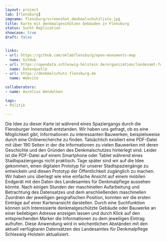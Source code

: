 ```yaml
---
layout: project
lab: [flensburg]
imgname: flensburg/screenshot_denkmalschutzliste.jpg
title: Karte mit denkmalgeschützen Gebäuden in Flensburg
status: Sucht Replication
showcase: true
draft: false


links:
- url: https://github.com/oklabflensburg/open-monuments-map
  name: GitHub
- url: https://opendata.schleswig-holstein.de/organization/landesamt-fur-denkmalpflege
  name: Datenquelle
- url: https://denkmalschutz-flensburg.de
  name: Website

collaborators:
- name: Aurelius Wendelken

tags:
- Politik

---
```


Die Idee zu dieser Karte ist während eines Spaziergangs durch die Flensburger Innenstadt entstanden. Wir haben uns gefragt, ob es eine Möglichkeit gibt, Informationen zu interessanten Bauwerken, beispielsweise durch eine Onlinerecherche zu finden. Tatsächlich existiert eine PDF-Datei mit über 190 Seiten in der die Informationen zu vielen Bauwerken mit deren Geschichte und den Gründen des Denkmalschutzes hinterlegt sind. Leider ist die PDF-Datei auf einem Smartphone oder Tablet während eines Stadtspaziergangs nicht praktisch. Tage später sind wir auf die Idee gekommen, einen digitalen Prototyp für unserer Stadtspaziergänge zu entwickeln und diesen Prototyp der Öffentlichkeit zugänglich zu machen. Wir haben uns überlegt wie eine einfache Ansicht auf einem mobilen Endgerät mit den Daten des Landesamtes für Denkmalpflege aussehen könnte. Nach einigen Stunden der maschinellen Aufarbeitung und Betrachtung des Datensatzes und dem anschließenden maschinellen Zuordnen der jeweiligen geografischen Position, konnten wir die ersten Einträge auf einer Kartenansicht darstellen. Durch eine Suchfunktion können sich Interessierte denkmalgeschützte Gebäude oder Bauwerke an einer beliebigen Adresse anzeigen lassen und durch Klick auf den entsprechenden Marker die Informationen zu dem jeweiligen Eintrag aufrufen. Diese Anwendung wird in wöchentlichen Abständen mit den aktuell verfügbaren Datensätzen des Landesamtes für Denkmalpflege Schleswig-Holstein aktualisiert.
